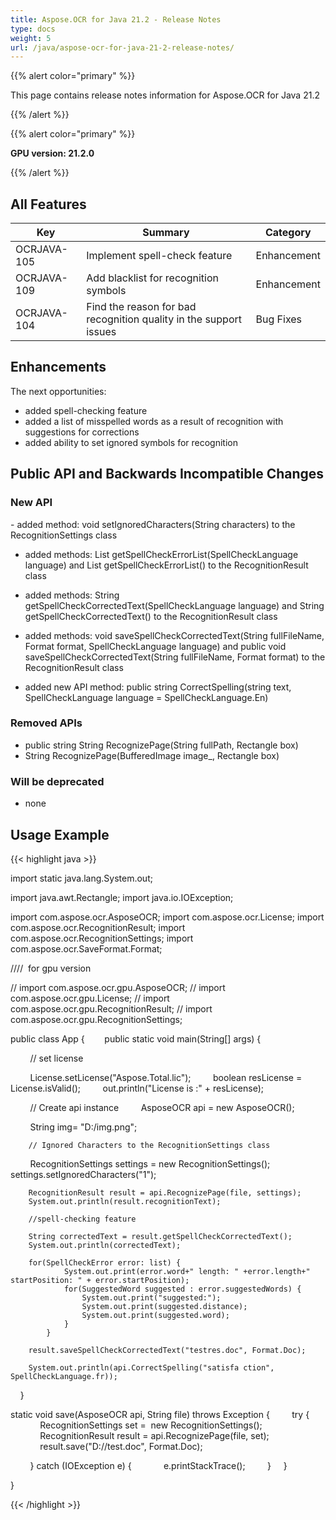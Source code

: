 ```yaml
---
title: Aspose.OCR for Java 21.2 - Release Notes
type: docs
weight: 5
url: /java/aspose-ocr-for-java-21-2-release-notes/
---
```


{{% alert color="primary" %}}

This page contains release notes information for Aspose.OCR for Java 21.2

{{% /alert %}}

{{% alert color="primary" %}}

**GPU version: 21.2.0**

{{% /alert %}}

## All Features

|Key|Summary|Category|
|---|---|---|
|OCRJAVA-105|Implement spell-check feature|Enhancement|
|OCRJAVA-109|Add blacklist for recognition symbols|Enhancement|
|OCRJAVA-104|Find the reason for bad recognition quality in the support issues|Bug Fixes|


## Enhancements

The next opportunities:

- added spell-checking feature
- added a list of misspelled words as a result of recognition with suggestions for corrections
- added ability to set ignored symbols for recognition

## Public API and Backwards Incompatible Changes

### New API

- added method: void setIgnoredCharacters(String characters) to the RecognitionSettings class
- added methods: List<SpellCheckError> getSpellCheckErrorList(SpellCheckLanguage language) and List<SpellCheckError> getSpellCheckErrorList() to the RecognitionResult class
- added methods: String getSpellCheckCorrectedText(SpellCheckLanguage language) and String getSpellCheckCorrectedText() to the RecognitionResult class
- added methods: void saveSpellCheckCorrectedText(String fullFileName, Format format, SpellCheckLanguage language)
and public void saveSpellCheckCorrectedText(String fullFileName, Format format) to the RecognitionResult class

- added new API method: public string CorrectSpelling(string text, SpellCheckLanguage language = SpellCheckLanguage.En)

### Removed APIs

- public string String RecognizePage(String fullPath, Rectangle box)
- String RecognizePage(BufferedImage image_, Rectangle box)


### Will be deprecated

- none

## Usage Example

{{< highlight java >}}

import static java.lang.System.out;

import java.awt.Rectangle;
import java.io.IOException;

import com.aspose.ocr.AsposeOCR;
import com.aspose.ocr.License;
import com.aspose.ocr.RecognitionResult;
import com.aspose.ocr.RecognitionSettings;
import com.aspose.ocr.SaveFormat.Format;

////  for gpu version

// import com.aspose.ocr.gpu.AsposeOCR;
// import com.aspose.ocr.gpu.License;
// import com.aspose.ocr.gpu.RecognitionResult;
// import com.aspose.ocr.gpu.RecognitionSettings;

public class App {
       public static void main(String[] args) {

        // set license    

        License.setLicense("Aspose.Total.lic");
        boolean resLicense = License.isValid();
        out.println("License is :" + resLicense);

        // Create api instance
        AsposeOCR api = new AsposeOCR();

        String img= "D:/img.png";

		// Ignored Characters to the RecognitionSettings class
		
        RecognitionSettings settings = new RecognitionSettings();
		settings.setIgnoredCharacters("1");
			
		RecognitionResult result = api.RecognizePage(file, settings);
		System.out.println(result.recognitionText);
		
		//spell-checking feature
		
		String correctedText = result.getSpellCheckCorrectedText();
		System.out.println(correctedText);
		
		for(SpellCheckError error: list) {
				System.out.print(error.word+" length: " +error.length+" startPosition: " + error.startPosition);
				for(SuggestedWord suggested : error.suggestedWords) {
					System.out.print("suggested:");
					System.out.print(suggested.distance);
					System.out.print(suggested.word);
				}
			}
		
		result.saveSpellCheckCorrectedText("testres.doc", Format.Doc);
			
		System.out.println(api.CorrectSpelling("satisfa ction", SpellCheckLanguage.fr));
    }



static void save(AsposeOCR api, String file) throws Exception {
        try {
            RecognitionSettings set =  new RecognitionSettings();
            RecognitionResult result = api.RecognizePage(file, set);
            result.save("D://test.doc", Format.Doc);

        } catch (IOException e) {
            e.printStackTrace();
        }
    }

}

{{< /highlight >}}
